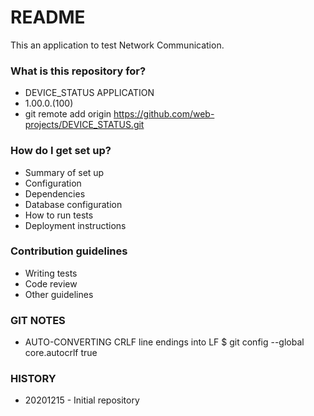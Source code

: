 # README #

This an application to test Network Communication.

### What is this repository for? ###

* DEVICE_STATUS APPLICATION
* 1.00.0.(100)
* git remote add origin https://github.com/web-projects/DEVICE_STATUS.git

### How do I get set up? ###

* Summary of set up
* Configuration
* Dependencies
* Database configuration
* How to run tests
* Deployment instructions

### Contribution guidelines ###

* Writing tests
* Code review
* Other guidelines

### GIT NOTES ###

*  AUTO-CONVERTING CRLF line endings into LF
   $ git config --global core.autocrlf true
   
### HISTORY ###

* 20201215 - Initial repository
